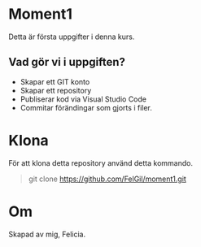 # Moment1
Detta är första uppgifter i denna kurs.

## Vad gör vi i uppgiften?
- Skapar ett GIT konto
- Skapar ett repository
- Publiserar kod via Visual Studio Code
- Commitar förändingar som gjorts i filer.

# Klona
För att klona detta repository använd detta kommando.
> git clone https://github.com/FelGil/moment1.git

# Om
Skapad av mig, Felicia.